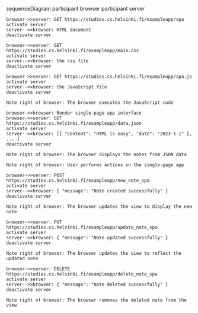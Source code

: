 sequenceDiagram
participant browser
participant server

    browser->>server: GET https://studies.cs.helsinki.fi/exampleapp/spa
    activate server
    server-->>browser: HTML document
    deactivate server

    browser->>server: GET https://studies.cs.helsinki.fi/exampleapp/main.css
    activate server
    server-->>browser: the css file
    deactivate server

    browser->>server: GET https://studies.cs.helsinki.fi/exampleapp/spa.js
    activate server
    server-->>browser: the JavaScript file
    deactivate server

    Note right of browser: The browser executes the JavaScript code

    browser->>browser: Render single-page app interface
    browser->>server: GET https://studies.cs.helsinki.fi/exampleapp/data.json
    activate server
    server-->>browser: [{ "content": "HTML is easy", "date": "2023-1-1" }, ... ]
    deactivate server

    Note right of browser: The browser displays the notes from JSON data

    Note right of browser: User performs actions on the single-page app

    browser->>server: POST https://studies.cs.helsinki.fi/exampleapp/new_note_spa
    activate server
    server-->>browser: { "message": "Note created successfully" }
    deactivate server

    Note right of browser: The browser updates the view to display the new note

    browser->>server: PUT https://studies.cs.helsinki.fi/exampleapp/update_note_spa
    activate server
    server-->>browser: { "message": "Note updated successfully" }
    deactivate server

    Note right of browser: The browser updates the view to reflect the updated note

    browser->>server: DELETE https://studies.cs.helsinki.fi/exampleapp/delete_note_spa
    activate server
    server-->>browser: { "message": "Note deleted successfully" }
    deactivate server

    Note right of browser: The browser removes the deleted note from the view
